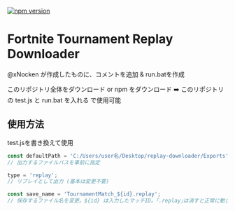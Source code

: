 [![npm version](https://badge.fury.io/js/fortnite-replay-downloader.svg)](https://npmjs.com/package/fortnite-replay-downloader)

# Fortnite Tournament Replay Downloader

@xNocken が作成したものに、コメントを追加 & run.batを作成

このリポジトリ全体をダウンロード or npm をダウンロード ➡️ このリポジトリの test.js と run.bat を入れる で使用可能

## 使用方法
test.jsを書き換えて使用
```js
const defaultPath = 'C:/Users/user名/Desktop/replay-downloader/Exports';
// 出力するファイルパスを事前に指定

type = 'replay';
// リプレイとして出力 (基本は変更不要)

const save_name = 'TournamentMatch_${id}.replay';
// 保存するファイル名を変更。${id} は入力したマッチID。｢.replay｣は消すと正常に動きません
```